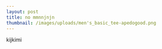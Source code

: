 ```yaml
---
layout: post
title: no mmnnjnjn
thumbnail: /images/uploads/men's_basic_tee-apedogood.png
---
```

kijkimi
